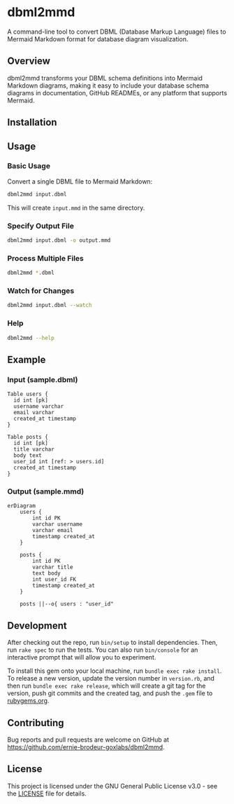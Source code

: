 # dbml2mmd

A command-line tool to convert DBML (Database Markup Language) files to Mermaid Markdown format for database diagram visualization.

## Overview

dbml2mmd transforms your DBML schema definitions into Mermaid Markdown diagrams, making it easy to include your database schema diagrams in documentation, GitHub READMEs, or any platform that supports Mermaid.

## Installation

## Usage

### Basic Usage

Convert a single DBML file to Mermaid Markdown:

```bash
dbml2mmd input.dbml
```

This will create `input.mmd` in the same directory.

### Specify Output File

```bash
dbml2mmd input.dbml -o output.mmd
```

### Process Multiple Files

```bash
dbml2mmd *.dbml
```

### Watch for Changes

```bash
dbml2mmd input.dbml --watch
```

### Help

```bash
dbml2mmd --help
```

## Example

### Input (sample.dbml)

```dbml
Table users {
  id int [pk]
  username varchar
  email varchar
  created_at timestamp
}

Table posts {
  id int [pk]
  title varchar
  body text
  user_id int [ref: > users.id]
  created_at timestamp
}
```

### Output (sample.mmd)

```
erDiagram
    users {
        int id PK
        varchar username
        varchar email
        timestamp created_at
    }
    
    posts {
        int id PK
        varchar title
        text body
        int user_id FK
        timestamp created_at
    }
    
    posts ||--o{ users : "user_id"
```

## Development

After checking out the repo, run `bin/setup` to install dependencies. Then, run `rake spec` to run the tests. You can also run `bin/console` for an interactive prompt that will allow you to experiment.

To install this gem onto your local machine, run `bundle exec rake install`. To release a new version, update the version number in `version.rb`, and then run `bundle exec rake release`, which will create a git tag for the version, push git commits and the created tag, and push the `.gem` file to [rubygems.org](https://rubygems.org).

## Contributing

Bug reports and pull requests are welcome on GitHub at <https://github.com/ernie-brodeur-goxlabs/dbml2mmd>.

## License

This project is licensed under the GNU General Public License v3.0 - see the [LICENSE](LICENSE) file for details.
